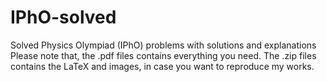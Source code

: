 # IPhO-solved
Solved Physics Olympiad (IPhO) problems with solutions and explanations
Please note that, the .pdf files contains everything you need. The .zip files contains the LaTeX and images, in case you want to reproduce my works.
